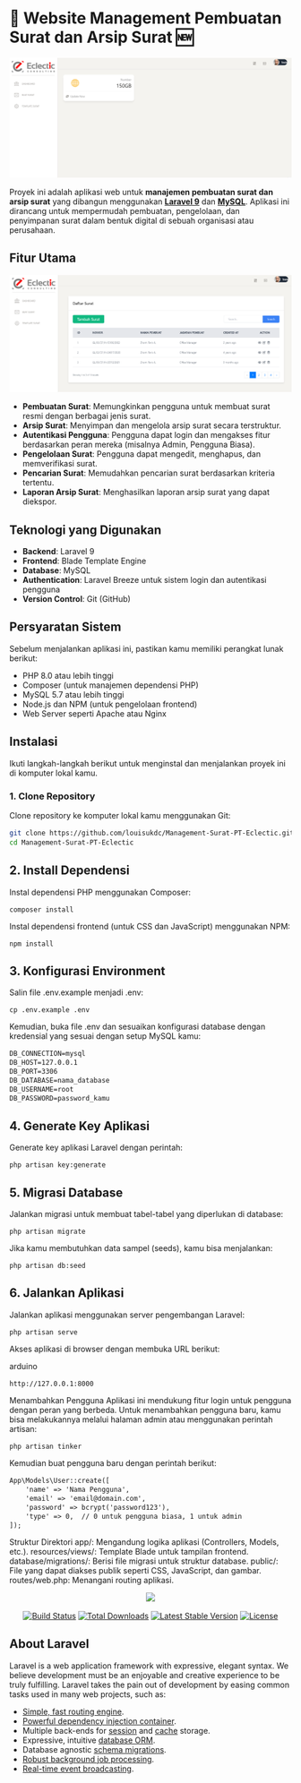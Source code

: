 # 📎 Website Management Pembuatan Surat dan Arsip Surat 🆕

![Change-Password](img/Dashboard.png)


Proyek ini adalah aplikasi web untuk **manajemen pembuatan surat dan arsip surat** yang dibangun menggunakan **[Laravel 9](https://laravel.com/docs/9.x)** dan **[MySQL](https://www.phpmyadmin.net/)**. Aplikasi ini dirancang untuk mempermudah pembuatan, pengelolaan, dan penyimpanan surat dalam bentuk digital di sebuah organisasi atau perusahaan.

## Fitur Utama

![Change-Password](img/Buat-Surat-Page.png)
- **Pembuatan Surat**: Memungkinkan pengguna untuk membuat surat resmi dengan berbagai jenis surat.
- **Arsip Surat**: Menyimpan dan mengelola arsip surat secara terstruktur.
- **Autentikasi Pengguna**: Pengguna dapat login dan mengakses fitur berdasarkan peran mereka (misalnya Admin, Pengguna Biasa).
- **Pengelolaan Surat**: Pengguna dapat mengedit, menghapus, dan memverifikasi surat.
- **Pencarian Surat**: Memudahkan pencarian surat berdasarkan kriteria tertentu.
- **Laporan Arsip Surat**: Menghasilkan laporan arsip surat yang dapat diekspor.

## Teknologi yang Digunakan

- **Backend**: Laravel 9
- **Frontend**: Blade Template Engine
- **Database**: MySQL
- **Authentication**: Laravel Breeze untuk sistem login dan autentikasi pengguna
- **Version Control**: Git (GitHub)

## Persyaratan Sistem

Sebelum menjalankan aplikasi ini, pastikan kamu memiliki perangkat lunak berikut:

- PHP 8.0 atau lebih tinggi
- Composer (untuk manajemen dependensi PHP)
- MySQL 5.7 atau lebih tinggi
- Node.js dan NPM (untuk pengelolaan frontend)
- Web Server seperti Apache atau Nginx

## Instalasi

Ikuti langkah-langkah berikut untuk menginstal dan menjalankan proyek ini di komputer lokal kamu.

### 1. Clone Repository

Clone repository ke komputer lokal kamu menggunakan Git:

```bash
git clone https://github.com/louisukdc/Management-Surat-PT-Eclectic.git
cd Management-Surat-PT-Eclectic
```

## 2. Install Dependensi
Instal dependensi PHP menggunakan Composer:
```
composer install
```
Instal dependensi frontend (untuk CSS dan JavaScript) menggunakan NPM:
```
npm install
```

## 3. Konfigurasi Environment
Salin file .env.example menjadi .env:
```
cp .env.example .env
```
Kemudian, buka file .env dan sesuaikan konfigurasi database dengan kredensial yang sesuai dengan setup MySQL kamu:
```
DB_CONNECTION=mysql
DB_HOST=127.0.0.1
DB_PORT=3306
DB_DATABASE=nama_database
DB_USERNAME=root
DB_PASSWORD=password_kamu
```

## 4. Generate Key Aplikasi
Generate key aplikasi Laravel dengan perintah:
```
php artisan key:generate
```

## 5. Migrasi Database
Jalankan migrasi untuk membuat tabel-tabel yang diperlukan di database:

```
php artisan migrate
```
Jika kamu membutuhkan data sampel (seeds), kamu bisa menjalankan:
```
php artisan db:seed
```
## 6. Jalankan Aplikasi
Jalankan aplikasi menggunakan server pengembangan Laravel:
```
php artisan serve
```
Akses aplikasi di browser dengan membuka URL berikut:

arduino
```
http://127.0.0.1:8000
```
Menambahkan Pengguna
Aplikasi ini mendukung fitur login untuk pengguna dengan peran yang berbeda. Untuk menambahkan pengguna baru, kamu bisa melakukannya melalui halaman admin atau menggunakan perintah artisan:

```
php artisan tinker
```
Kemudian buat pengguna baru dengan perintah berikut:

```
App\Models\User::create([
    'name' => 'Nama Pengguna',
    'email' => 'email@domain.com',
    'password' => bcrypt('password123'),
    'type' => 0,  // 0 untuk pengguna biasa, 1 untuk admin
]);
```

Struktur Direktori
app/: Mengandung logika aplikasi (Controllers, Models, etc.).
resources/views/: Template Blade untuk tampilan frontend.
database/migrations/: Berisi file migrasi untuk struktur database.
public/: File yang dapat diakses publik seperti CSS, JavaScript, dan gambar.
routes/web.php: Menangani routing aplikasi.


<p align="center"><a href="https://laravel.com" target="_blank"><img src="https://raw.githubusercontent.com/laravel/art/master/logo-lockup/5%20SVG/2%20CMYK/1%20Full%20Color/laravel-logolockup-cmyk-red.svg" width="400"></a></p>

<p align="center">
<a href="https://travis-ci.org/laravel/framework"><img src="https://travis-ci.org/laravel/framework.svg" alt="Build Status"></a>
<a href="https://packagist.org/packages/laravel/framework"><img src="https://img.shields.io/packagist/dt/laravel/framework" alt="Total Downloads"></a>
<a href="https://packagist.org/packages/laravel/framework"><img src="https://img.shields.io/packagist/v/laravel/framework" alt="Latest Stable Version"></a>
<a href="https://packagist.org/packages/laravel/framework"><img src="https://img.shields.io/packagist/l/laravel/framework" alt="License"></a>
</p>

## About Laravel

Laravel is a web application framework with expressive, elegant syntax. We believe development must be an enjoyable and creative experience to be truly fulfilling. Laravel takes the pain out of development by easing common tasks used in many web projects, such as:

- [Simple, fast routing engine](https://laravel.com/docs/routing).
- [Powerful dependency injection container](https://laravel.com/docs/container).
- Multiple back-ends for [session](https://laravel.com/docs/session) and [cache](https://laravel.com/docs/cache) storage.
- Expressive, intuitive [database ORM](https://laravel.com/docs/eloquent).
- Database agnostic [schema migrations](https://laravel.com/docs/migrations).
- [Robust background job processing](https://laravel.com/docs/queues).
- [Real-time event broadcasting](https://laravel.com/docs/broadcasting).
